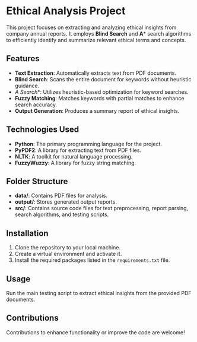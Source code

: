 # Ethical Analysis Project

This project focuses on extracting and analyzing ethical insights from company annual reports. It employs **Blind Search** and **A*** search algorithms to efficiently identify and summarize relevant ethical terms and concepts.

## Features

- **Text Extraction**: Automatically extracts text from PDF documents.
- **Blind Search**: Scans the entire document for keywords without heuristic guidance.
- **A* Search**: Utilizes heuristic-based optimization for keyword searches.
- **Fuzzy Matching**: Matches keywords with partial matches to enhance search accuracy.
- **Output Generation**: Produces a summary report of ethical insights.

## Technologies Used

- **Python**: The primary programming language for the project.
- **PyPDF2**: A library for extracting text from PDF files.
- **NLTK**: A toolkit for natural language processing.
- **FuzzyWuzzy**: A library for fuzzy string matching.

## Folder Structure

- **data/**: Contains PDF files for analysis.
- **output/**: Stores generated output reports.
- **src/**: Contains source code files for text preprocessing, report parsing, search algorithms, and testing scripts.

## Installation

1. Clone the repository to your local machine.
2. Create a virtual environment and activate it.
3. Install the required packages listed in the `requirements.txt` file.

## Usage

Run the main testing script to extract ethical insights from the provided PDF documents.

## Contributions

Contributions to enhance functionality or improve the code are welcome!
